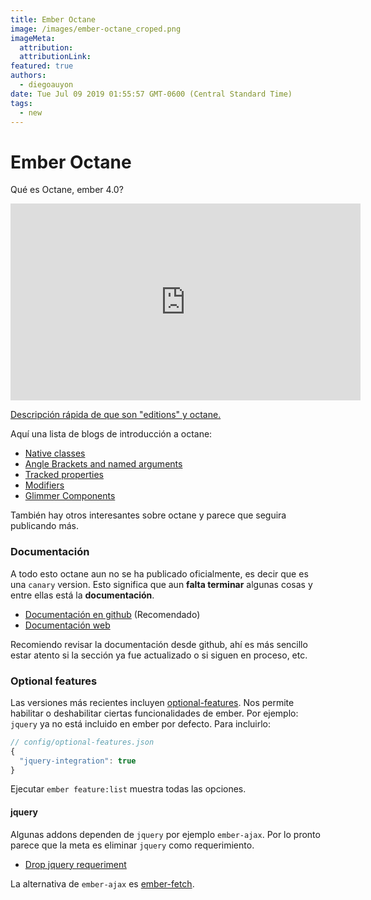 ```yaml
---
title: Ember Octane
image: /images/ember-octane_croped.png
imageMeta:
  attribution:
  attributionLink:
featured: true
authors: 
  - diegoauyon
date: Tue Jul 09 2019 01:55:57 GMT-0600 (Central Standard Time)
tags:
  - new
---
```


# Ember Octane

Qué es Octane, ember 4.0?

<iframe width="560" height="315" src="https://www.youtube.com/embed/hw07r_fwSSg?rel=0&amp;showinfo=0" frameborder="0" allowfullscreen></iframe>

[Descripción rápida de que son "editions" y octane.](https://slides.com/michalstaskiewicz-1/ember-octane#/)

Aquí una lista de blogs de introducción a octane:
+ [Native classes](https://www.pzuraq.com/coming-soon-in-ember-octane-part-1-native-classes/)
+ [Angle Brackets and named arguments](https://www.pzuraq.com/coming-soon-in-ember-octane-part-2-angle-brackets-and-named-arguments/)
+ [Tracked properties](https://www.pzuraq.com/coming-soon-in-ember-octane-part-3-tracked-properties/)
+ [Modifiers](https://www.pzuraq.com/coming-soon-in-ember-octane-part-4-modifiers/)
+ [Glimmer Components](https://www.pzuraq.com/coming-soon-in-ember-octane-part-5-glimmer-components/)

También hay otros interesantes sobre octane y parece que seguira publicando más.

### Documentación

A todo esto octane aun no se ha publicado oficialmente, es decir que es una `canary` version.
Esto significa que aun **falta terminar** algunas cosas y entre ellas está la **documentación**.

+ [Documentación en github](https://github.com/ember-learn/guides-source/tree/octane) (Recomendado)
+ [Documentación web](https://deploy-preview-455--ember-guides.netlify.com/release/)

Recomiendo revisar la documentación desde github, ahí es más sencillo estar atento si la sección ya fue actualizado o si siguen en proceso, etc.

### Optional features

Las versiones más recientes incluyen [optional-features](https://guides.emberjs.com/release/configuring-ember/optional-features/). Nos permite habilitar o deshabilitar ciertas funcionalidades de ember.
Por ejemplo: `jquery` ya no está incluido en ember por defecto. Para incluirlo:
```javascript
// config/optional-features.json
{
  "jquery-integration": true
}
```
Ejecutar `ember feature:list` muestra todas las opciones.

#### jquery
Algunas addons dependen de `jquery` por ejemplo `ember-ajax`. Por lo pronto parece que la meta es eliminar `jquery` como requerimiento. 
+ [Drop jquery requeriment](https://github.com/ember-learn/ember-simple-leaflet-maps/issues/2)

La alternativa de `ember-ajax` es [ember-fetch](https://github.com/ember-cli/ember-fetch).